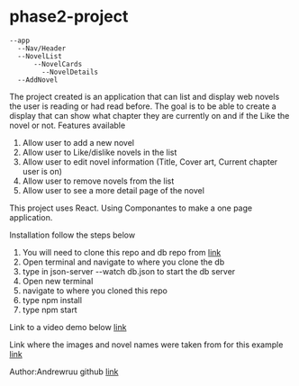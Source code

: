 # phase2-project

    --app
      --Nav/Header
      --NovelList
          --NovelCards
            --NovelDetails
      --AddNovel
The project created is an application that can list and display web novels the user is reading or had read before.
The goal is to be able to create a display that can show what chapter they are currently on and if the Like the novel or not.
Features available
1. Allow user to add a new novel
2. Allow user to Like/dislike novels in the list
3. Allow user to edit novel information (Title, Cover art, Current chapter user is on)
4. Allow user to remove novels from the list
5. Allow user to see a more detail page of the novel

This project uses React. Using Componantes to make a one page application. 

Installation 
follow the steps below
1. You will need to clone this repo and db repo from [link](https://github.com/Andrewruu/-phase2-project--db)
2. Open terminal and navigate to where you clone the db 
3. type in json-server --watch db.json to start the db server
4. Open new terminal
5. navigate to where you cloned this repo
6. type npm install
7. type npm start

Link to a video demo below
[link](https://youtu.be/XWSu-D2SgQM)

Link where the images and novel names were taken from for this example
[link](https://www.novelupdates.com/)

Author:Andrewruu github [link](https://github.com/Andrewruu)
